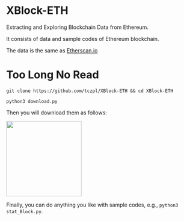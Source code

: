 # XBlock-ETH
Extracting and Exploring Blockchain Data from Ethereum.

It consists of data and sample codes of Ethereum blockchain.

The data is the same as [Etherscan.io]("https://etherscan.io")

# Too Long No Read
`git clone https://github.com/tczpl/XBlock-ETH && cd XBlock-ETH`

`python3 download.py`

Then you will download them as follows:

<img src="http://xblock.pro/pydownload.png" height=200 />

Finally, you can do anything you like with sample codes, e.g., `python3 stat_Block.py`.
